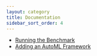```yaml
---
layout: category
title: Documentation
sidebar_sort_order: 4
---
```


 - [Running the Benchmark](README.md)
 - [Adding an AutoML Framework](HOWTO.md)